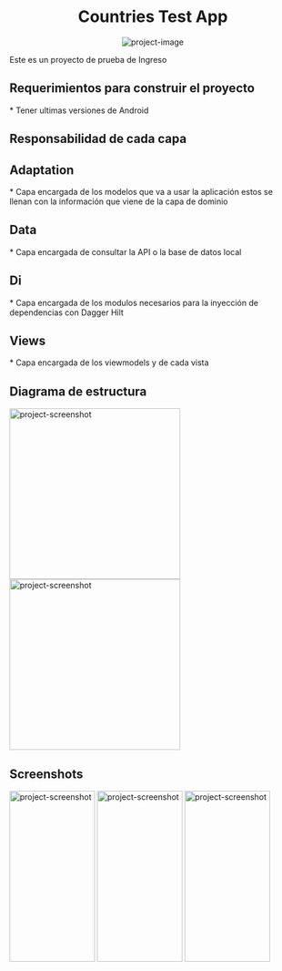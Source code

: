 <h1 align="center" id="title">Countries Test App</h1>

<p align="center"><img src="https://cdn.zmescience.com/wp-content/uploads/2020/11/world-67861_1280.png" alt="project-image"></p>

<p id="description">Este es un proyecto de prueba de Ingreso</p>

<h2>Requerimientos para construir el proyecto</h2>
*   Tener ultimas versiones de Android

<h2>Responsabilidad de cada capa</h2>
<h2>Adaptation</h2>
* Capa encargada de los modelos que va a usar la aplicación estos se llenan con la información que viene de la capa de dominio

<h2>Data</h2>
* Capa encargada de consultar la API o la base de datos local

<h2>Di</h2>
* Capa encargada de los modulos necesarios para la inyección de dependencias con Dagger Hilt

<h2>Views</h2>
* Capa encargada de los viewmodels y de cada vista


<h2>Diagrama de estructura</h2>
<img src="https://www.gregorypacheco.com.br/posts/img/clean-architecture.png" alt="project-screenshot" width="300" height="300/">

<img src="https://miro.medium.com/v2/resize:fit:1400/1*k3G2EYx8lCPYHbMH8x1tcg.png" alt="project-screenshot" width="300" height="300/">

<h2>Screenshots</h2>
<img src="https://github.com/juantobon20/CountryTest/blob/feature/5-readme/screenshots/home.png?raw=true" alt="project-screenshot" width="150" height="300/">
<img src="https://github.com/juantobon20/CountryTest/blob/feature/5-readme/screenshots/search.png?raw=true" alt="project-screenshot" width="150" height="300/">
<img src="https://github.com/juantobon20/CountryTest/blob/feature/5-readme/screenshots/detail.png?raw=true" alt="project-screenshot" width="150" height="300/">